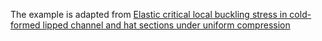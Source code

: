The example is adapted from [Elastic critical local buckling stress in cold-formed lipped channel and hat
sections under uniform compression](https://doi.org/10.1016/j.tws.2023.111064)
